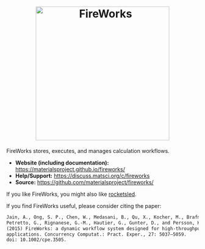 <h1 align="center">
  <img alt="FireWorks" src="docs_rst/_static/fireworks-logo.svg" width="350">
</h1>

FireWorks stores, executes, and manages calculation workflows.

- **Website (including documentation):** https://materialsproject.github.io/fireworks/
- **Help/Support:** https://discuss.matsci.org/c/fireworks
- **Source:** https://github.com/materialsproject/fireworks/

If you like FireWorks, you might also like [rocketsled](https://github.com/hackingmaterials/rocketsled).

If you find FireWorks useful, please consider citing the paper:

```txt
Jain, A., Ong, S. P., Chen, W., Medasani, B., Qu, X., Kocher, M., Brafman, M.,
Petretto, G., Rignanese, G.-M., Hautier, G., Gunter, D., and Persson, K. A.
(2015) FireWorks: a dynamic workflow system designed for high-throughput
applications. Concurrency Computat.: Pract. Exper., 27: 5037–5059.
doi: 10.1002/cpe.3505.
```
